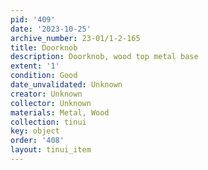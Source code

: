 ```yaml
---
pid: '409'
date: '2023-10-25'
archive_number: 23-01/1-2-165
title: Doorknob
description: Doorknob, wood top metal base
extent: '1'
condition: Good
date_unvalidated: Unknown
creator: Unknown
collector: Unknown
materials: Metal, Wood
collection: tinui
key: object
order: '408'
layout: tinui_item
---
```

